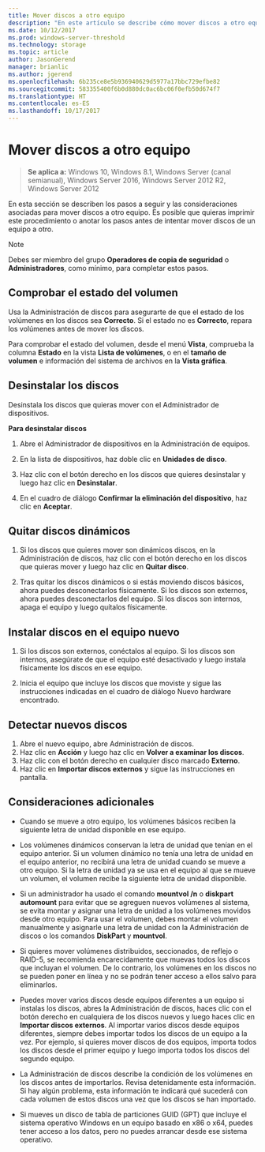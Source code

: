 ```yaml
---
title: Mover discos a otro equipo
description: "En este artículo se describe cómo mover discos a otro equipo"
ms.date: 10/12/2017
ms.prod: windows-server-threshold
ms.technology: storage
ms.topic: article
author: JasonGerend
manager: brianlic
ms.author: jgerend
ms.openlocfilehash: 6b235ce8e5b936940629d5977a17bbc729efbe82
ms.sourcegitcommit: 583355400f6b0d880dc0ac6bc06f0efb50d674f7
ms.translationtype: HT
ms.contentlocale: es-ES
ms.lasthandoff: 10/17/2017
---
```

# <a name="move-disks-to-another-computer"></a>Mover discos a otro equipo

> **Se aplica a:** Windows 10, Windows 8.1, Windows Server (canal semianual), Windows Server 2016, Windows Server 2012 R2, Windows Server 2012

En esta sección se describen los pasos a seguir y las consideraciones asociadas para mover discos a otro equipo. Es posible que quieras imprimir este procedimiento o anotar los pasos antes de intentar mover discos de un equipo a otro.

> [!NOTE]
> Debes ser miembro del grupo **Operadores de copia de seguridad** o **Administradores**, como mínimo, para completar estos pasos.

## <a name="verify-volume-health"></a>Comprobar el estado del volumen

Usa la Administración de discos para asegurarte de que el estado de los volúmenes en los discos sea **Correcto**. Si el estado no es **Correcto**, repara los volúmenes antes de mover los discos.

Para comprobar el estado del volumen, desde el menú **Vista**, comprueba la columna **Estado** en la vista **Lista de volúmenes**, o en el **tamaño de volumen** e información del sistema de archivos en la **Vista gráfica**.

## <a name="uninstall-the-disks"></a>Desinstalar los discos

Desinstala los discos que quieras mover con el Administrador de dispositivos.

**Para desinstalar discos**

1.  Abre el Administrador de dispositivos en la Administración de equipos.

2.  En la lista de dispositivos, haz doble clic en **Unidades de disco**.

3.  Haz clic con el botón derecho en los discos que quieres desinstalar y luego haz clic en **Desinstalar**.

4.  En el cuadro de diálogo **Confirmar la eliminación del dispositivo**, haz clic en **Aceptar**.

## <a name="remove-dynamic-disks"></a>Quitar discos dinámicos

1. Si los discos que quieres mover son dinámicos discos, en la Administración de discos, haz clic con el botón derecho en los discos que quieras mover y luego haz clic en **Quitar disco**.

2. Tras quitar los discos dinámicos o si estás moviendo discos básicos, ahora puedes desconectarlos físicamente. Si los discos son externos, ahora puedes desconectarlos del equipo. Si los discos son internos, apaga el equipo y luego quítalos físicamente.

## <a name="install-disks-in-the-new-computer"></a>Instalar discos en el equipo nuevo

1. Si los discos son externos, conéctalos al equipo. Si los discos son internos, asegúrate de que el equipo esté desactivado y luego instala físicamente los discos en ese equipo.

2. Inicia el equipo que incluye los discos que moviste y sigue las instrucciones indicadas en el cuadro de diálogo Nuevo hardware encontrado.

## <a name="detect-new-disks"></a>Detectar nuevos discos

1. Abre el nuevo equipo, abre Administración de discos. 
2. Haz clic en **Acción** y luego haz clic en **Volver a examinar los discos**.
3. Haz clic con el botón derecho en cualquier disco marcado **Externo**. 
4. Haz clic en **Importar discos externos** y sigue las instrucciones en pantalla.

## <a name="additional-considerations"></a>Consideraciones adicionales

-   Cuando se mueve a otro equipo, los volúmenes básicos reciben la siguiente letra de unidad disponible en ese equipo. 
-   Los volúmenes dinámicos conservan la letra de unidad que tenían en el equipo anterior. Si un volumen dinámico no tenía una letra de unidad en el equipo anterior, no recibirá una letra de unidad cuando se mueve a otro equipo. Si la letra de unidad ya se usa en el equipo al que se mueve un volumen, el volumen recibe la siguiente letra de unidad disponible.

-   Si un administrador ha usado el comando **mountvol /n** o **diskpart automount** para evitar que se agreguen nuevos volúmenes al sistema, se evita montar y asignar una letra de unidad a los volúmenes movidos desde otro equipo. Para usar el volumen, debes montar el volumen manualmente y asignarle una letra de unidad con la Administración de discos o los comandos **DiskPart** y **mountvol**.

-   Si quieres mover volúmenes distribuidos, seccionados, de reflejo o RAID-5, se recomienda encarecidamente que muevas todos los discos que incluyan el volumen. De lo contrario, los volúmenes en los discos no se pueden poner en línea y no se podrán tener acceso a ellos salvo para eliminarlos.

-   Puedes mover varios discos desde equipos diferentes a un equipo si instalas los discos, abres la Administración de discos, haces clic con el botón derecho en cualquiera de los discos nuevos y luego haces clic en **Importar discos externos**. Al importar varios discos desde equipos diferentes, siempre debes importar todos los discos de un equipo a la vez. Por ejemplo, si quieres mover discos de dos equipos, importa todos los discos desde el primer equipo y luego importa todos los discos del segundo equipo.

-   La Administración de discos describe la condición de los volúmenes en los discos antes de importarlos. Revisa detenidamente esta información. Si hay algún problema, esta información te indicará qué sucederá con cada volumen de estos discos una vez que los discos se han importado.

-   Si mueves un disco de tabla de particiones GUID (GPT) que incluye el sistema operativo Windows en un equipo basado en x86 o x64, puedes tener acceso a los datos, pero no puedes arrancar desde ese sistema operativo.